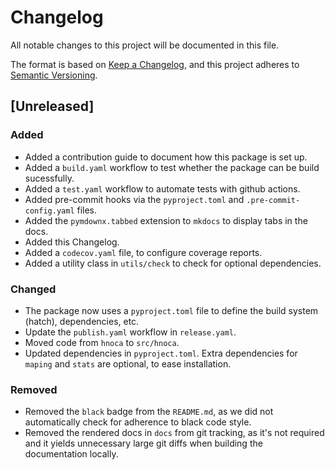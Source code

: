 # Changelog

All notable changes to this project will be documented in this file.

The format is based on [Keep a Changelog][],
and this project adheres to [Semantic Versioning][].

[keep a changelog]: https://keepachangelog.com/en/1.0.0/
[semantic versioning]: https://semver.org/spec/v2.0.0.html

## [Unreleased]

### Added

- Added a contribution guide to document how this package is set up.
- Added a `build.yaml` workflow to test whether the package can be build sucessfully.
- Added a `test.yaml` workflow to automate tests with github actions.
- Added pre-commit hooks via the `pyproject.toml` and `.pre-commit-config.yaml` files.
- Added the `pymdownx.tabbed` extension to `mkdocs` to display tabs in the docs.
- Added this Changelog.
- Added a `codecov.yaml` file, to configure coverage reports.
- Added a utility class in `utils/check` to check for optional dependencies.

### Changed
- The package now uses a `pyproject.toml` file to define the build system (hatch), dependencies, etc.
- Update the `publish.yaml` workflow in `release.yaml`.
- Moved code from `hnoca` to `src/hnoca`.
- Updated dependencies in `pyproject.toml`. Extra dependencies for `maping` and `stats` are optional, to ease installation.

### Removed
- Removed the `black` badge from the `README.md`, as we did not automatically check for adherence to black code style.
- Removed the rendered docs in `docs` from git tracking, as it's not required and it yields unnecessary large git diffs when building the documentation locally.
